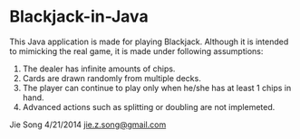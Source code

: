Blackjack-in-Java
=================

This Java application is made for playing Blackjack. 
Although it is intended to mimicking the real game, it is made under following assumptions:
1. The dealer has infinite amounts of chips. 
2. Cards are drawn randomly from multiple decks. 
3. The player can continue to play only when he/she has at least 1 chips in hand. 
4. Advanced actions such as splitting or doubling are not implemeted. 


Jie Song
4/21/2014
jie.z.song@gmail.com
